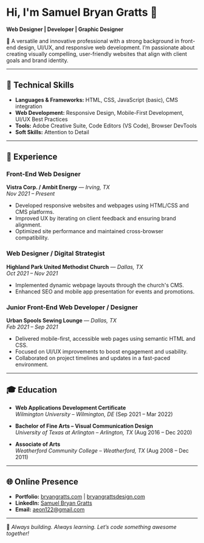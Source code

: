 # Hi, I'm Samuel Bryan Gratts 👋  
**Web Designer | Developer | Graphic Designer**

🎨 A versatile and innovative professional with a strong background in front-end design, UI/UX, and responsive web development. I’m passionate about creating visually compelling, user-friendly websites that align with client goals and brand identity.

---

## 🔧 Technical Skills

- **Languages & Frameworks:** HTML, CSS, JavaScript (basic), CMS integration  
- **Web Development:** Responsive Design, Mobile-First Development, UI/UX Best Practices  
- **Tools:** Adobe Creative Suite, Code Editors (VS Code), Browser DevTools  
- **Soft Skills:** <!-- Agile Collaboration, Client Communication, --> Attention to Detail  

---

## 💼 Experience

### **Front-End Web Designer**  
**Vistra Corp. / Ambit Energy** — *Irving, TX*  
*Nov 2021 – Present*  
- Developed responsive websites and webpages using HTML/CSS and CMS platforms.  
- Improved UX by iterating on client feedback and ensuring brand alignment.  
- Optimized site performance and maintained cross-browser compatibility.

### **Web Designer / Digital Strategist**  
**Highland Park United Methodist Church** — *Dallas, TX*  
*Oct 2021 – Nov 2021*  
- Implemented dynamic webpage layouts through the church's CMS.  
- Enhanced SEO and mobile app presentation for events and promotions.

### **Junior Front-End Web Developer / Designer**  
**Urban Spools Sewing Lounge** — *Dallas, TX*  
*Feb 2021 – Sep 2021*  
- Delivered mobile-first, accessible web pages using semantic HTML and CSS.  
- Focused on UI/UX improvements to boost engagement and usability.  
- Collaborated on project timelines and updates in a fast-paced environment.

---

## 🎓 Education

- **Web Applications Development Certificate**  
  *Wilmington University – Wilmington, DE* (Sep 2021 – Mar 2022)

- **Bachelor of Fine Arts – Visual Communication Design**  
  *University of Texas at Arlington – Arlington, TX* (Aug 2016 – Dec 2020)

- **Associate of Arts**  
  *Weatherford Community College – Weatherford, TX* (Aug 2008 – Dec 2011)

---

## 🌐 Online Presence

- **Portfolio:** <a href="https://bryangratts.com" target="_blank">bryangratts.com</a> | <a href="https://bryangrattsdesign.com" target="_blank">bryangrattsdesign.com</a>
- **LinkedIn:** [Samuel Bryan Gratts](https://www.linkedin.com/in/samuel-bryan-gratts-a970591ab)  
- **Email:** aeon122@gmail.com  

---

🚀 *Always building. Always learning. Let’s code something awesome together!*
